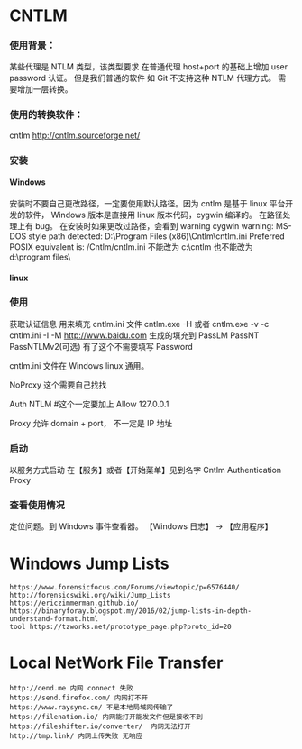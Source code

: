 

# CNTLM

### 使用背景：
  某些代理是 NTLM 类型，该类型要求 在普通代理 host+port 的基础上增加 user password 认证。
  但是我们普通的软件 如 Git 不支持这种 NTLM 代理方式。
  需要增加一层转换。
  
### 使用的转换软件：
  cntlm http://cntlm.sourceforge.net/
  
### 安装
#### Windows
安装时不要自己更改路径，一定要使用默认路径。因为 cntlm 是基于 linux 平台开发的软件， Windows 版本是直接用 linux 版本代码，cygwin 编译的。
在路径处理上有 bug。
在安装时如果更改过路径，会看到 warning
  cygwin warning:
  MS-DOS style path detected: D:\Program Files (x86)\Cntlm\cntlm.ini
  Preferred POSIX equivalent is: /Cntlm/cntlm.ini
不能改为 c:\cntlm 也不能改为 d:\program files\

#### linux


### 使用
 获取认证信息 用来填充 cntlm.ini 文件
 cntlm.exe -H   或者  cntlm.exe -v -c cntlm.ini -I -M http://www.baidu.com
 生成的填充到  PassLM PassNT  PassNTLMv2(可选)
 有了这个不需要填写 Password
 
 cntlm.ini 文件在 Windows linux 通用。
 
 
 NoProxy 这个需要自己找找
 
 Auth		NTLM #这个一定要加上
 Allow		127.0.0.1
 
 Proxy  允许 domain + port， 不一定是 IP 地址
 
### 启动 
以服务方式启动 在【服务】或者【开始菜单】见到名字 Cntlm Authentication Proxy



### 查看使用情况

定位问题。到 Windows 事件查看器。  【Windows 日志】 -> 【应用程序】

# Windows Jump Lists
```
https://www.forensicfocus.com/Forums/viewtopic/p=6576440/
http://forensicswiki.org/wiki/Jump_Lists
https://ericzimmerman.github.io/
https://binaryforay.blogspot.my/2016/02/jump-lists-in-depth-understand-format.html
tool https://tzworks.net/prototype_page.php?proto_id=20
```


# Local NetWork File Transfer

```
http://cend.me 内网 connect 失败
https://send.firefox.com/ 内网打不开
https://www.raysync.cn/ 不是本地局域网传输了
https://filenation.io/ 内网能打开能发文件但是接收不到
https://fileshifter.io/converter/  内网无法打开 
http://tmp.link/ 内网上传失败 无响应
```
